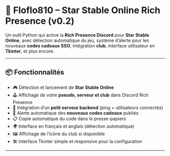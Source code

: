 # 🌟 Floflo810 – Star Stable Online Rich Presence (v0.2)

Un outil Python qui active la **Rich Presence Discord** pour **Star Stable Online**, avec détection automatique du jeu, système d’alerte pour les nouveaux **codes cadeaux SSO**, intégration **club**, interface utilisateur en **Tkinter**, et plus encore.

---

## 📦 Fonctionnalités

- 🎮 Détection et lancement de **Star Stable Online**
- 🕹️ Affichage de votre **pseudo, serveur et club** dans Discord Rich Presence
- 💬 Intégration d’un **petit serveur backend** (ping + utilisateurs connectés)
- 🔔 Alerte automatique des **nouveaux codes cadeaux** publiés
- 📋 Copie automatique du code dans le presse-papiers
- 🌍 Interface en français et anglais (détection automatique)
- 🖼️ Affichage de l’icône du club si disponible
- 🛠️ Interface Tkinter simple et responsive pour la configuration

---
